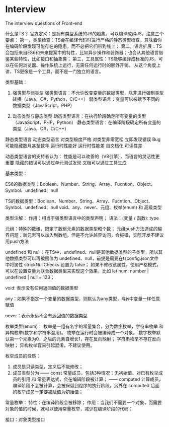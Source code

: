 # Interview
The interview questions of Front-end

什么是TS？
官方定义：是拥有类型系统的JS的超集，可以编译成纯JS。注意三个要点：
第一，类型检查：TS会在编译代码时进行严格的静态类型检查，意味着你在编码阶段发现可能存在的隐患，而不必把它们带到线上；
第二，语言扩展：TS会包括来自ES6和未来提案中的特性，比如异步操作和装饰器；也会从其他语言借鉴某些特性，比如接口和抽象类；
第三，工具属性：TS能够编译成标准的JS，可以在任何浏览器、操作系统上运行，无需任何运行时的额外开销。
    从这个角度上讲，TS更像是一个工具，而不是一门独立的语言。


类型基础：

1. 强类型与弱类型
强类型语言：不允许改变变量的数据类型，除非进行强制类型转换（Java，C#，Python，C/C++）
弱类型语言：变量可以被赋予不同的数据类型（JavaScript，PHP）

2. 动态类型与静态类型
动态类型语言：在执行阶段确定所有变量的类型（JavaScript，PHP，Python）
静态类型语言：在编译阶段确定所有变量的类型（Java，C#，C/C++）

静态类型语言     动态类型语言
对类型极度严格   对类型非常宽松
立即发现错误     Bug可能隐藏数月甚至数年
运行时性能好     运行时性能差
自文档化         可读性差

动态类型语言的支持者认为：
性能是可以改善的（V8引擎），而语言的灵活性更重要
隐藏的错误可以通过单元测试发现
文档可以通过工具生成


基本类型：

ES6的数据类型：Boolean、Number、String、Array、Fucntion、Object、Symbol、undefined、null

TS的数据类型：Boolean、Number、String、Array、Fucntion、Object、Symbol、undefined、null
             void、any、never、元组、枚举(enum) 和 高级类型
             
类型注解：
    作用：相当于强类型语言中的类型声明；
    语法：(变量 / 函数): type
    
元组：特殊的数组，限定了数组元素的数据类型和个数；
    元组push方法造成的越界问题：新元素可以加入到数组，但是不允许越界访问，会报错，实际开发不建议用push方法
    

undefined 和 null：在TS中，undefined、null是其他数据类型的子类型，所以其他数据类型可以再被赋值为 undefined、null，前提是需要在tsconfig.json文件                    中将属性 strickNullChecks 设置为 false；
                   如果不修改该属性，使用严格模式，可以在设置变量为联合数据类型来实现这个效果，比如 let num: number | undefined | null = 123；
                   
void: 表示没有任何返回值的数据类型

any：如果不指定一个变量的数据类型，则默认为any类型，与js中变量一样任意赋值

never：表示永远不会有返回值的数据类型


枚举类型(enum)：
枚举是一组有名字的常量集合，分为数字枚举，字符串枚举 和 异构枚举(数字和字符串混用)。 枚举在运行时会被编译成一个对象。
数字枚举默认第一个元素为0，之后的元素自增长1，存在反向映射；
字符串枚举不存在反向映射；
异构枚举容易引起混淆，不建议使用。

枚举成员的性质：
1. 成员是只读类型，定义后不能修改；
2. 成员类型分为
    —— const 常量成员，包括3种情况：无初始值、对已有枚举成员的引用 和 常量表达式，会在编辑阶段被计算；
    —— computed 计算成员，编译阶段不会被计算，会被保留到程序的执行阶段，另外在 computed 后面的枚举成员一定要被赋值为初始值；

常量枚举：
特性：在编译阶段会被移除；
作用：当我们不需要一个对象，而需要对象的值的时候，就可以使用常量枚举，减少在编译阶段的代码；


接口：对象类型接口
